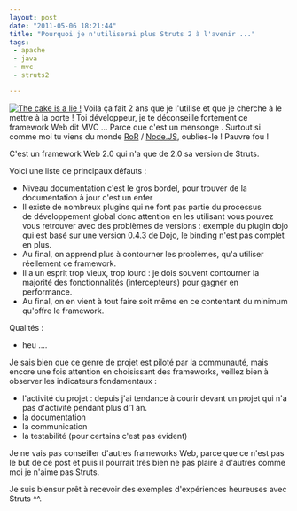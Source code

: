 ```yaml
---
layout: post
date: "2011-05-06 18:21:44"
title: "Pourquoi je n'utiliserai plus Struts 2 à l'avenir ..."
tags:
 - apache
 - java
 - mvc
 - struts2

---
```


[![The cake is a lie !](http://static.zenithar.org/wp-content/uploads/2011/05/images.jpeg)](http://static.zenithar.org/wp-content/uploads/2011/05/images.jpeg)
Voila ça fait 2 ans que je l'utilise et que je cherche à le mettre à la porte !
Toi développeur, je te déconseille fortement ce framework Web dit MVC ... Parce que c'est un mensonge . Surtout si comme moi tu viens du monde [RoR](http://rubyonrails.org/) / [Node.JS](http://nodejs.org/), oublies-le ! Pauvre fou !

C'est un framework Web 2.0 qui n'a que de 2.0 sa version de Struts.

Voici une liste de principaux défauts :

  * Niveau documentation c'est le gros bordel, pour trouver de la documentation à jour c'est un enfer
  * Il existe de nombreux plugins qui ne font pas partie du processus de développement global donc attention en les utilisant vous pouvez vous retrouver avec des problèmes de versions : exemple du plugin dojo qui est basé sur une version 0.4.3 de Dojo, le binding n'est pas complet en plus.
  * Au final, on apprend plus à contourner les problèmes, qu'a utiliser réellement ce framework.
  * Il a un esprit trop vieux, trop lourd : je dois souvent contourner la majorité des fonctionnalités (intercepteurs) pour gagner en performance.
  * Au final, on en vient à tout faire soit même en ce contentant du minimum qu'offre le framework.

Qualités :

  * heu ....

Je sais bien que ce genre de projet est piloté par la communauté, mais encore une fois attention en choisissant des frameworks, veillez bien à observer les indicateurs fondamentaux :

  * l'activité du projet : depuis j'ai tendance à courir devant un projet qui n'a pas d'activité pendant plus d'1 an.
  * la documentation
  * la communication
  * la testabilité (pour certains c'est pas évident)

Je ne vais pas conseiller d'autres frameworks Web, parce que ce n'est pas le but de ce post et puis il pourrait très bien ne pas plaire à d'autres comme moi je n'aime pas Struts.

Je suis biensur prêt à recevoir des exemples d'expériences heureuses avec Struts ^^.
